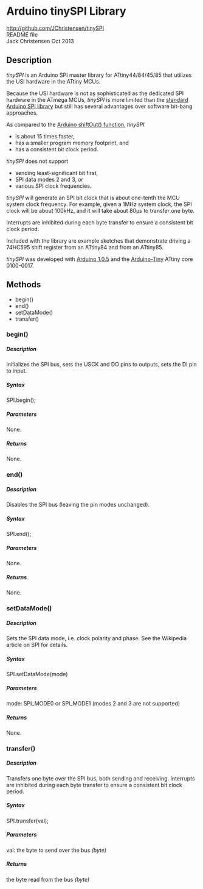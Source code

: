 # Arduino tinySPI Library
http://github.com/JChristensen/tinySPI  
README file  
Jack Christensen Oct 2013  

## Description
*tinySPI* is an Arduino SPI master library for ATtiny44/84/45/85 that utilizes the USI
hardware in the ATtiny MCUs.

Because the USI hardware is not as sophisticated as the dedicated SPI hardware
in the ATmega MCUs, *tinySPI* is more limited than the [standard Arduino
SPI library](http://arduino.cc/en/Reference/SPI) but still has several advantages over software bit-bang approaches.

As compared to the [Arduino shiftOut() function](http://arduino.cc/en/Reference/ShiftOut), *tinySPI*

- is about 15 times faster,
- has a smaller program memory footprint, and
- has a consistent bit clock period.
 
*tinySPI* does not support

- sending least-significant bit first,
- SPI data modes 2 and 3, or
- various SPI clock frequencies.
 
*tinySPI* will generate an SPI bit clock that is about one-tenth the MCU
system clock frequency. For example, given a 1MHz system clock, the SPI clock
will be about 100kHz, and it will take about 80μs to transfer one byte. 

Interrupts are inhibited during each byte transfer to ensure a consistent
bit clock period.

Included with the library are example sketches that demonstrate driving a 74HC595 shift register from an ATtiny84 and from an ATtiny85.

*tinySPI* was developed with [Arduino 1.0.5](http://arduino.cc/en/Main/Software) and the [Arduino-Tiny](http://code.google.com/p/arduino-tiny/) ATtiny core 0100-0017.

## Methods
* begin()
* end()
* setDataMode()
* transfer()

### begin()
##### Description
Initializes the SPI bus, sets the USCK and DO pins to outputs, sets the DI pin to input.
##### Syntax
SPI.begin();
##### Parameters
None.
##### Returns
None.

### end()
##### Description
Disables the SPI bus (leaving the pin modes unchanged).
##### Syntax
SPI.end();
##### Parameters
None.
##### Returns
None.

### setDataMode()
##### Description
Sets the SPI data mode, i.e. clock polarity and phase. See the Wikipedia article on SPI for details.
##### Syntax
SPI.setDataMode(mode)
##### Parameters
mode: SPI_MODE0 or SPI_MODE1 (modes 2 and 3 are not supported)
##### Returns
None.

### transfer()
##### Description
Transfers one byte over the SPI bus, both sending and receiving. Interrupts are inhibited during each byte transfer to ensure a consistent bit clock period.
##### Syntax
SPI.transfer(val);
##### Parameters
val: the byte to send over the bus _(byte)_
##### Returns
the byte read from the bus _(byte)_
